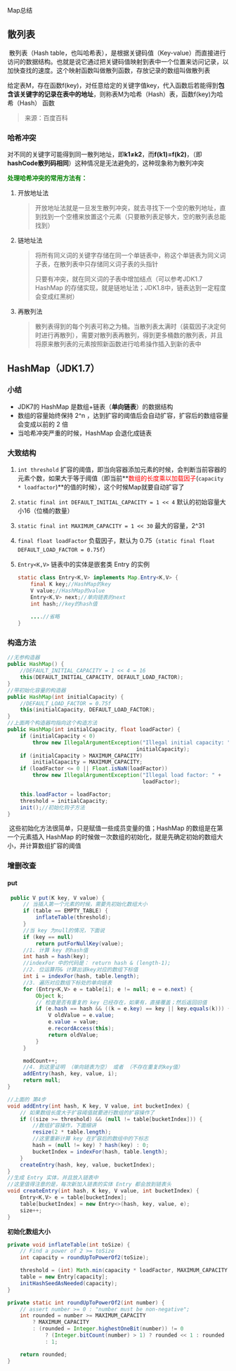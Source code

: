Map总结

## 散列表

​	散列表（Hash table，也叫哈希表），是根据关键码值（Key-value）而直接进行访问的数据结构。也就是说它通过把关键码值映射到表中一个位置来访问记录，以加快查找的速度。这个映射函数叫做散列函数，存放记录的数组叫做散列表

​	给定表M，存在函数f(key)，对任意给定的关键字值key，代入函数后若能得到**包含该关键字的记录在表中的地址**，则称表M为哈希（Hash）表，函数f(key)为哈希（Hash） 函数

> 来源：百度百科

### 哈希冲突

​	对不同的关键字可能得到同一散列地址，即**k1≠k2**，而**f(k1)=f(k2)**，（即**hashCode散列码相同**）这种情况是无法避免的，这种现象称为散列冲突

<font color=green>**处理哈希冲突的常用方法有：**</font>

1. 开放地址法

   > ​	开放地址法就是一旦发生散列冲突，就去寻找下一个空的散列地址，直到找到一个空槽来放置这个元素（只要散列表足够大，空的散列表总能找到）

2. 链地址法

   > 将所有同义词的关键字存储在同一个单链表中，称这个单链表为同义词子表，在散列表中只存储同义词子表的头指针
   >
   > 只要有冲突，就在同义词的子表中增加结点（可以参考JDK1.7 HashMap 的存储实现，就是链地址法；JDK1.8中，链表达到一定程度会变成红黑树）

3. 再散列法

   > 散列表得到的每个列表可称之为桶。当散列表太满时（装载因子决定何时进行再散列），需要对散列表再散列，得到更多桶数的散列表，并且将原来散列表的元素按照新函数进行哈希操作插入到新的表中



## HashMap（JDK1.7）

### 小结

- JDK7的 HashMap 是数组+链表（**单向链表**）的数据结构
- 数组的容量始终保持 2^n ，达到扩容的阈值后会自动扩容，扩容后的数组容量会变成以前的 2 倍
- 当哈希冲突严重的时候，HashMap 会退化成链表

### 大致结构

1. `int threshold` 扩容的阈值，即当向容器添加元素的时候，会判断当前容器的元素个数，如果大于等于阈值（即当前**<font color=red>数组的长度乘以加载因子</font>(`capacity * loadfactor`)**的值的时候），这个时候Map就要自动扩容了

2. `static final int DEFAULT_INITIAL_CAPACITY = 1 << 4` 默认的初始容量大小16（位桶的数量）

3. `static final int MAXIMUM_CAPACITY = 1 << 30` 最大的容量，2^31

4. `final float loadFactor` 负载因子，默认为 0.75（`static final float DEFAULT_LOAD_FACTOR = 0.75f`）

5. `Entry<K,V>` 链表中的实体是嵌套类 Entry 的实例

   ````java
   static class Entry<K,V> implements Map.Entry<K,V> {
       final K key;//HashMap的key
       V value;//HashMap的value
       Entry<K,V> next;//单向链表的next
       int hash;//key的hash值
       
       ....//省略
   }
   ````

### 构造方法

````java
//无参构造器
public HashMap() {
    //DEFAULT_INITIAL_CAPACITY = 1 << 4 = 16
    this(DEFAULT_INITIAL_CAPACITY, DEFAULT_LOAD_FACTOR);
}
//带初始化容量的构造器
public HashMap(int initialCapacity) {
    //DEFAULT_LOAD_FACTOR = 0.75f
    this(initialCapacity, DEFAULT_LOAD_FACTOR);
}
//上面两个构造器均指向这个构造方法
public HashMap(int initialCapacity, float loadFactor) {
    if (initialCapacity < 0)
        throw new IllegalArgumentException("Illegal initial capacity: " +
                                         initialCapacity);
    if (initialCapacity > MAXIMUM_CAPACITY)
        initialCapacity = MAXIMUM_CAPACITY;
    if (loadFactor <= 0 || Float.isNaN(loadFactor))
        throw new IllegalArgumentException("Illegal load factor: " +
                                           loadFactor);

    this.loadFactor = loadFactor;
    threshold = initialCapacity;
    init();//初始化钩子方法
}
````

​	这些初始化方法很简单，只是赋值一些成员变量的值；HashMap 的数组是在第一个元素插入 HashMap 的时候做一次数组的初始化，就是先确定初始的数组大小，并计算数组扩容的阈值

### 增删改查

#### put

````java
 public V put(K key, V value) {
     // 当插入第一个元素的时候，需要先初始化数组大小
     if (table == EMPTY_TABLE) {
         inflateTable(threshold);
     }
     //当 key 为null的情况，下面说
     if (key == null)
         return putForNullKey(value);
     //1. 计算 key 的hash值
     int hash = hash(key);
     //indexFor 中的代码是： return hash & (length-1);
     //2. 位运算符& 计算出该key对应的数组下标值
     int i = indexFor(hash, table.length);
     //3. 遍历对应数组下标处的单向链表 
     for (Entry<K,V> e = table[i]; e != null; e = e.next) {
         Object k;
         // 检查是否有重复的 key 已经存在，如果有，直接覆盖；然后返回旧值
         if (e.hash == hash && ((k = e.key) == key || key.equals(k))) {
             V oldValue = e.value;
             e.value = value;
             e.recordAccess(this);
             return oldValue;
         }
     }

     modCount++;
     //4. 到这里证明 （单向链表为空） 或者 （不存在重复的key值）
     addEntry(hash, key, value, i);
     return null;
}

//上面的 第4步
void addEntry(int hash, K key, V value, int bucketIndex) {
    // 如果数组长度大于扩容阈值就要进行数组的扩容操作了
    if ((size >= threshold) && (null != table[bucketIndex])) {
        //数组扩容操作，下面细讲
        resize(2 * table.length);
        //这里重新计算 key 在扩容后的数组中的下标志
        hash = (null != key) ? hash(key) : 0;
        bucketIndex = indexFor(hash, table.length);
    }
    createEntry(hash, key, value, bucketIndex);
}
//生成 Entry 实体，并且放入链表中
//这里值得注意的是，每次新加入链表的实体 Entry 都会放到链表头
void createEntry(int hash, K key, V value, int bucketIndex) {
    Entry<K,V> e = table[bucketIndex];
    table[bucketIndex] = new Entry<>(hash, key, value, e);
    size++;
}
````

**初始化数组大小**

```java
private void inflateTable(int toSize) {
    // Find a power of 2 >= toSize
    int capacity = roundUpToPowerOf2(toSize);

    threshold = (int) Math.min(capacity * loadFactor, MAXIMUM_CAPACITY + 1);
    table = new Entry[capacity];
    initHashSeedAsNeeded(capacity);
}

private static int roundUpToPowerOf2(int number) {
    // assert number >= 0 : "number must be non-negative";
    int rounded = number >= MAXIMUM_CAPACITY
        ? MAXIMUM_CAPACITY
        : (rounded = Integer.highestOneBit(number)) != 0
            ? (Integer.bitCount(number) > 1) ? rounded << 1 : rounded
            : 1;

    return rounded;
}
```

